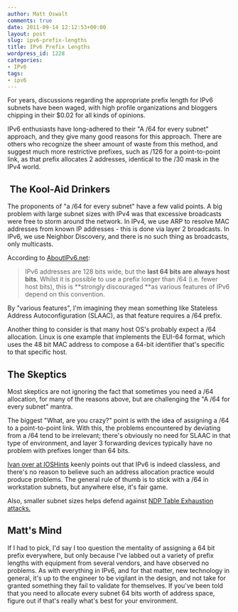```yaml
---
author: Matt Oswalt
comments: true
date: 2011-09-14 12:12:53+00:00
layout: post
slug: ipv6-prefix-lengths
title: IPv6 Prefix Lengths
wordpress_id: 1228
categories:
- IPv6
tags:
- ipv6
---
```


For years, discussions regarding the appropriate prefix length for IPv6 subnets have been waged, with high profile organizations and bloggers chipping in their $0.02 for all kinds of opinions.

IPv6 enthusiasts have long-adhered to their "A /64 for every subnet" approach, and they give many good reasons for this approach. There are others who recognize the sheer amount of waste from this method, and suggest much more restrictive prefixes, such as /126 for a point-to-point link, as that prefix allocates 2 addresses, identical to the /30 mask in the IPv4 world.

##  The Kool-Aid Drinkers

The proponents of "a /64 for every subnet" have a few valid points. A big problem with large subnet sizes with IPv4 was that excessive broadcasts were free to storm around the network. In IPv4, we use ARP to resolve MAC addresses from known IP addresses - this is done via layer 2 broadcasts. In IPv6, we use Neighbor Discovery, and there is no such thing as broadcasts, only multicasts.

According to [AboutIPv6.net](http://www.aboutipv6.net/2011/02/ipv6-addressing-and-subnetting/):

> IPv6 addresses are 128 bits wide, but the **last 64 bits are always host bits**. Whilst it is possible to use a prefix longer than /64 (i.e. fewer host bits), this is **strongly discouraged **as various features of IPv6 depend on this convention.

By "various features", I'm imagining they mean something like Stateless Address Autoconfiguration (SLAAC), as that feature requires a /64 prefix.

Another thing to consider is that many host OS's probably expect a /64 allocation. Linux is one example that implements the EUI-64 format, which uses the 48 bit MAC address to compose a 64-bit identifier that's specific to that specific host.

## The Skeptics

Most skeptics are not ignoring the fact that sometimes you need a /64 allocation, for many of the reasons above, but are challenging the "A /64 for every subnet" mantra.

The biggest "What, are you crazy?" point is with the idea of assigning a /64 to a point-to-point link. With this, the problems encountered by deviating from a /64 tend to be irrelevant; there's obviously no need for SLAAC in that type of environment, and layer 3 forwarding devices typically have no problem with prefixes longer than 64 bits.

[Ivan over at IOSHints](http://blog.ioshints.info/2011/05/ipv6-neighbor-discovery-exhaustion.html) keenly points out that IPv6 is indeed classless, and there's no reason to believe such an address allocation practice would produce problems. The general rule of thumb is to stick with a /64 in workstation subnets, but anywhere else, it's fair game.

Also, smaller subnet sizes helps defend against [NDP Table Exhaustion attacks.](http://inconcepts.biz/~jsw/IPv6_NDP_Exhaustion.pdf)

## Matt's Mind

If I had to pick, I'd say I too question the mentality of assigning a 64 bit prefix everywhere, but only because I've labbed out a variety of prefix lengths with equipment from several vendors, and have observed no problems. As with everything in IPv6, and for that matter, new technology in general, it's up to the engineer to be vigilant in the design, and not take for granted something they fail to validate for themselves. If you've been told that you need to allocate every subnet 64 bits worth of address space, figure out if that's really what's best for your environment.
